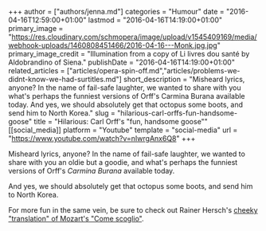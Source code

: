 +++
author = ["authors/jenna.md"]
categories = "Humour"
date = "2016-04-16T12:59:00+01:00"
lastmod = "2016-04-16T14:19:00+01:00"
primary_image = "https://res.cloudinary.com/schmopera/image/upload/v1545409169/media/webhook-uploads/1460808451466/2016-04-16---Monk.jpg.jpg"
primary_image_credit = "Illumination from a copy of Li livres dou santé by Aldobrandino of Siena."
publishDate = "2016-04-16T14:19:00+01:00"
related_articles = ["articles/opera-spin-off.md","articles/problems-we-didnt-know-we-had-surtitles.md"]
short_description = "Misheard lyrics, anyone? In the name of fail-safe laughter, we wanted to share with you what&#039;s perhaps the funniest versions of Orff&#039;s Carmina Burana available today. And yes, we should absolutely get that octopus some boots, and send him to North Korea."
slug = "hilarious-carl-orffs-fun-handsome-goose"
title = "Hilarious: Carl Orff&#039;s &quot;fun, handsome goose&quot;"
[[social_media]]
platform = "Youtube"
template = "social-media"
url = "https://www.youtube.com/watch?v=nIwrgAnx6Q8"
+++

Misheard lyrics, anyone? In the name of fail-safe laughter, we wanted to share with you an oldie but a goodie, and what's perhaps the funniest versions of Orff's *Carmina Burana* available today.

And yes, we should absolutely get that octopus some boots, and send him to North Korea.

For more fun in the same vein, be sure to check out Rainer Hersch's [cheeky "translation" of Mozart's "Come scoglio"](https://www.youtube.com/watch?v=jjeQtbKFlHc).
